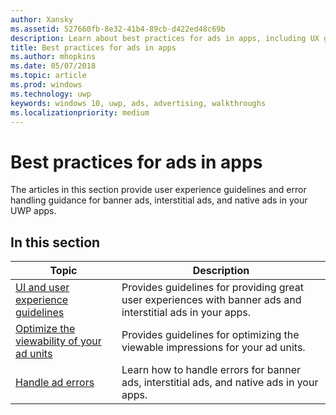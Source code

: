 ```yaml
---
author: Xansky
ms.assetid: 527660fb-8e32-41b4-89cb-d422ed48c69b
description: Learn about best practices for ads in apps, including UX guidelines and error handling.
title: Best practices for ads in apps
ms.author: mhopkins
ms.date: 05/07/2018
ms.topic: article
ms.prod: windows
ms.technology: uwp
keywords: windows 10, uwp, ads, advertising, walkthroughs
ms.localizationpriority: medium
---
```


# Best practices for ads in apps

The articles in this section provide user experience guidelines and error handling guidance for banner ads, interstitial ads, and native ads in your UWP apps.

## In this section

|  Topic    | Description |               
|----------|-------|
| [UI and user experience guidelines](ui-and-user-experience-guidelines.md) | Provides guidelines for providing great user experiences with banner ads and interstitial ads in your apps. |
| [Optimize the viewability of your ad units](optimize-ad-unit-viewability.md) | Provides guidelines for optimizing the viewable impressions for your ad units. |
| [Handle ad errors](error-handling-with-advertising-libraries.md)     |  Learn how to handle errors for banner ads, interstitial ads, and native ads in your apps.          |



 

 
